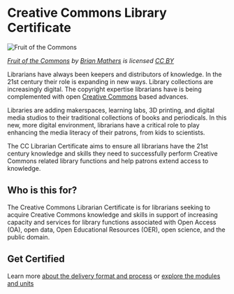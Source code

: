 # Creative Commons Library Certificate

![Fruit of the Commons](https://github.com/creativecommons/cc-cert-lib/blob/master/images/fruit-of-the-commons.png)

*[Fruit of the Commons](http://bryanmmathers.com/fruit-of-the-commons/) by [Brian Mathers](http://bryanmmathers.com/) is licensed [CC BY](http://creativecommons.org/licenses/by/4.0/)*

Librarians have always been keepers and distributors of knowledge. In the 21st century their role is expanding in new ways. Library collections are increasingly digital. The copyright expertise librarians have is being complemented with open [Creative Commons](http://creativecommons.org) based advances. 

Libraries are adding makerspaces, learning labs, 3D printing, and digital media studios to their traditional collections of books and periodicals. In this new, more digital environment, librarians have a critical role to play enhancing the media literacy of their patrons, from kids to scientists. 

The CC Librarian Certificate aims to ensure all librarians have the 21st century knowledge and skills they need to successfully perform Creative Commons related library functions and help patrons extend access to knowledge.  

## Who is this for?

The Creative Commons Librarian Certificate is for librarians seeking to acquire Creative Commons knowledge and skills in support of increasing capacity and services for library functions associated with Open Access (OA), open data, Open Educational Resources (OER), open science, and the public domain.

## Get Certified

Learn more [about the delivery format and process](about.md) or [explore the modules and units](contents.md)






